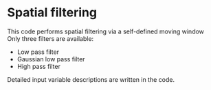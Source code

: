 # Spatial filtering

This code performs spatial filtering via a self-defined moving window  
Only three filters are available:
- Low pass filter
- Gaussian low pass filter
- High pass filter  

Detailed input variable descriptions are written in the code.
